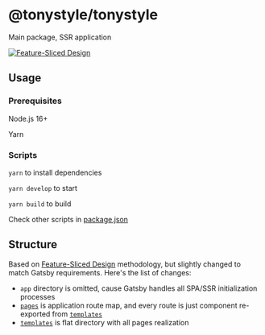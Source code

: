 # @tonystyle/tonystyle

Main package, SSR application

[![Feature-Sliced Design][shields-fsd-image]](https://feature-sliced.design/)

## Usage

### Prerequisites

Node.js 16+

Yarn

### Scripts

`yarn` to install dependencies

`yarn develop` to start

`yarn build` to build

Check other scripts in [package.json](./package.json)

## Structure

Based on [Feature-Sliced Design](https://feature-sliced.design/) methodology, but slightly changed to match Gatsby requirements. Here's the list of changes:
- `app` directory is omitted, cause Gatsby handles all SPA/SSR initialization processes
- [`pages`](./src/pages) is application route map, and every route is just component re-exported from [`templates`](./src/templates)
- [`templates`](./src/templates) is flat directory with all pages realization

[shields-fsd-image]: https://img.shields.io/badge/Feature--Sliced-Design-F92672?logoWidth=32&style=flat-square&logo=data:image/png;base64,iVBORw0KGgoAAAANSUhEUgAAACAAAAAgCAYAAABzenr0AAAACXBIWXMAAAsTAAALEwEAmpwYAAAAAXNSR0IArs4c6QAAAARnQU1BAACxjwv8YQUAAADJSURBVHgB7dfhCYMwEAXgd8UBHKHdoCOkI3SEblInaUfoCO0GbtCMkA3i5YeQH2I8OHIB/UAEeaiYx0koMhg6wVjHh8eeEVfgD0O0+xKaS0vwEuQHIvLQFGUclDUxiG6C/AhlqQNPGDrmQOrAA4Y61BV4jnzyC7U74PkFLvmFJjowoJ6AhRf4YruRP2FYC/CK9ny6zg/k/PrwijIOBSmT5Ys/uiY68Bbkw4aMz+75Q/OijIOyY2NiTroxuRcHi1BagrMg30OZeQknPcrQWNgGlSgAAAAASUVORK5CYII=
